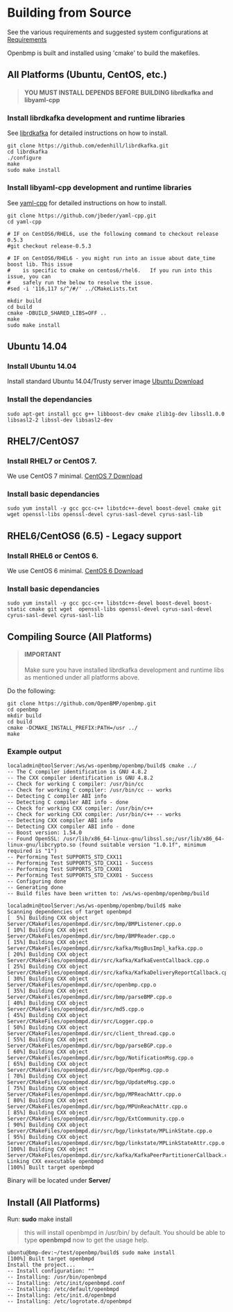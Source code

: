 Building from Source 
====================
See the various requirements and suggested system configurations at [Requirements](REQUIREMENTS.md)

Openbmp is built and installed using 'cmake' to build the makefiles. 


All Platforms (Ubuntu, CentOS, etc.)
------------------------------------

> #### YOU MUST INSTALL DEPENDS BEFORE BUILDING librdkafka and libyaml-cpp

### Install librdkafka development and runtime libraries

See [librdkafka](https://github.com/edenhill/librdkafka) for detailed instructions on how to install.  

```
git clone https://github.com/edenhill/librdkafka.git
cd librdkafka
./configure
make
sudo make install
```

### Install libyaml-cpp development and runtime libraries

See [yaml-cpp](https://github.com/jbeder/yaml-cpp) for detailed instructions on how to install.

```
git clone https://github.com/jbeder/yaml-cpp.git
cd yaml-cpp

# IF on CentOS6/RHEL6, use the following command to checkout release 0.5.3
#git checkout release-0.5.3

# IF on CentOS6/RHEL6 - you might run into an issue about date_time boost lib. This issue
#    is specific to cmake on centos6/rhel6.   If you run into this issue, you can
#    safely run the below to resolve the issue. 
#sed -i '116,117 s/^/#/' ../CMakeLists.txt

mkdir build
cd build
cmake -DBUILD_SHARED_LIBS=OFF ..
make
sudo make install
```

Ubuntu 14.04
------------
### Install Ubuntu 14.04
Install standard Ubuntu 14.04/Trusty server image [Ubuntu Download](http://www.ubuntu.com/download)

### Install the dependancies

``` 
sudo apt-get install gcc g++ libboost-dev cmake zlib1g-dev libssl1.0.0 libsasl2-2 libssl-dev libsasl2-dev 
```

RHEL7/CentOS7
-------------

### Install RHEL7 or CentOS 7.  
We use CentOS 7 minimal.  [CentOS 7 Download](http://www.centos.org/download/)

### Install basic dependancies
```
sudo yum install -y gcc gcc-c++ libstdc++-devel boost-devel cmake git wget openssl-libs openssl-devel cyrus-sasl-devel cyrus-sasl-lib
```


RHEL6/CentOS6 (6.5) - Legacy support
------------------------------------

### Install RHEL6 or CentOS 6.  
We use CentOS 6 minimal.  [CentOS 6 Download](http://wiki.centos.org/Download)

### Install basic dependancies
```
sudo yum install -y gcc gcc-c++ libstdc++-devel boost-devel boost-static cmake git wget  openssl-libs openssl-devel cyrus-sasl-devel cyrus-sasl-devel cyrus-sasl-lib
```


Compiling Source (All Platforms)
-------------------------------------
> #### IMPORTANT
> Make sure you have installed librdkafka development and runtime libs as mentioned under all platforms above.

Do the following: 

    git clone https://github.com/OpenBMP/openbmp.git
    cd openbmp
    mkdir build
    cd build
    cmake -DCMAKE_INSTALL_PREFIX:PATH=/usr ../  
    make

### Example output
```
localadmin@toolServer:/ws/ws-openbmp/openbmp/build$ cmake ../
-- The C compiler identification is GNU 4.8.2
-- The CXX compiler identification is GNU 4.8.2
-- Check for working C compiler: /usr/bin/cc
-- Check for working C compiler: /usr/bin/cc -- works
-- Detecting C compiler ABI info
-- Detecting C compiler ABI info - done
-- Check for working CXX compiler: /usr/bin/c++
-- Check for working CXX compiler: /usr/bin/c++ -- works
-- Detecting CXX compiler ABI info
-- Detecting CXX compiler ABI info - done
-- Boost version: 1.54.0
-- Found OpenSSL: /usr/lib/x86_64-linux-gnu/libssl.so;/usr/lib/x86_64-linux-gnu/libcrypto.so (found suitable version "1.0.1f", minimum required is "1")
-- Performing Test SUPPORTS_STD_CXX11
-- Performing Test SUPPORTS_STD_CXX11 - Success
-- Performing Test SUPPORTS_STD_CXX01
-- Performing Test SUPPORTS_STD_CXX01 - Success
-- Configuring done
-- Generating done
-- Build files have been written to: /ws/ws-openbmp/openbmp/build

localadmin@toolServer:/ws/ws-openbmp/openbmp/build$ make
Scanning dependencies of target openbmpd
[  5%] Building CXX object Server/CMakeFiles/openbmpd.dir/src/bmp/BMPListener.cpp.o
[ 10%] Building CXX object Server/CMakeFiles/openbmpd.dir/src/bmp/BMPReader.cpp.o
[ 15%] Building CXX object Server/CMakeFiles/openbmpd.dir/src/kafka/MsgBusImpl_kafka.cpp.o
[ 20%] Building CXX object Server/CMakeFiles/openbmpd.dir/src/kafka/KafkaEventCallback.cpp.o
[ 25%] Building CXX object Server/CMakeFiles/openbmpd.dir/src/kafka/KafkaDeliveryReportCallback.cpp.o
[ 30%] Building CXX object Server/CMakeFiles/openbmpd.dir/src/openbmp.cpp.o
[ 35%] Building CXX object Server/CMakeFiles/openbmpd.dir/src/bmp/parseBMP.cpp.o
[ 40%] Building CXX object Server/CMakeFiles/openbmpd.dir/src/md5.cpp.o
[ 45%] Building CXX object Server/CMakeFiles/openbmpd.dir/src/Logger.cpp.o
[ 50%] Building CXX object Server/CMakeFiles/openbmpd.dir/src/client_thread.cpp.o
[ 55%] Building CXX object Server/CMakeFiles/openbmpd.dir/src/bgp/parseBGP.cpp.o
[ 60%] Building CXX object Server/CMakeFiles/openbmpd.dir/src/bgp/NotificationMsg.cpp.o
[ 65%] Building CXX object Server/CMakeFiles/openbmpd.dir/src/bgp/OpenMsg.cpp.o
[ 70%] Building CXX object Server/CMakeFiles/openbmpd.dir/src/bgp/UpdateMsg.cpp.o
[ 75%] Building CXX object Server/CMakeFiles/openbmpd.dir/src/bgp/MPReachAttr.cpp.o
[ 80%] Building CXX object Server/CMakeFiles/openbmpd.dir/src/bgp/MPUnReachAttr.cpp.o
[ 85%] Building CXX object Server/CMakeFiles/openbmpd.dir/src/bgp/ExtCommunity.cpp.o
[ 90%] Building CXX object Server/CMakeFiles/openbmpd.dir/src/bgp/linkstate/MPLinkState.cpp.o
[ 95%] Building CXX object Server/CMakeFiles/openbmpd.dir/src/bgp/linkstate/MPLinkStateAttr.cpp.o
[100%] Building CXX object Server/CMakeFiles/openbmpd.dir/src/kafka/KafkaPeerPartitionerCallback.cpp.o
Linking CXX executable openbmpd
[100%] Built target openbmpd

```

Binary will be located under **Server/**

Install (All Platforms)
----------------------------------------------------

Run: **sudo** make install

> this will install openbmpd in /usr/bin/ by default.  You should be able to type **openbmpd** now to get the usage help. 
> 

```
ubuntu@bmp-dev:~/test/openbmp/build$ sudo make install
[100%] Built target openbmpd
Install the project...
-- Install configuration: ""
-- Installing: /usr/bin/openbmpd
-- Installing: /etc/init/openbmpd.conf
-- Installing: /etc/default/openbmpd
-- Installing: /etc/init.d/openbmpd
-- Installing: /etc/logrotate.d/openbmpd
```
